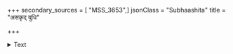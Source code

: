 +++
secondary_sources = [ "MSS_3653",]
jsonClass = "Subhaashita"
title = "असकृद् युधि"

+++

<details><summary>Text</summary>

असकृद् युधि विजितादपि भीतो बार्हद्रथाज्जले दुर्गम्।  
कृत्वा हरिर्न्यवात्सीद् विजितोऽप्याशङ्कनीयोऽरिः॥
</details>
